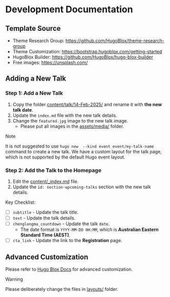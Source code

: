 # Development Documentation

## Template Source 

* Theme Research Group: https://github.com/HugoBlox/theme-research-group
* Theme Customization: https://bootstrap.hugoblox.com/getting-started
* HugoBlox Builder: https://github.com/HugoBlox/hugo-blox-builder
* Free images: https://unsplash.com/

## Adding a New Talk

### Step 1: Add a New Talk

1. Copy the folder [content/talk/14-Feb-2025/](content/talk/14-Feb-2025) and rename it with **the new talk date**.
2. Update the `index.md` file with the new talk details.
3. Change the `featured.jpg` image to the new talk image.
   * Please put all images in the [assets/media/](assets/media/) folder.

> [!NOTE]
> It is not suggested to use `hugo new  --kind event event/my-talk-name` command to create a new talk. 
> We have a custom layout for the talk page, which is not supported by the default Hugo event layout.
> 

### Step 2: Add the Talk to the Homepage

1. Edit the [content/_index.md](content/_index.md) file.
2. Update the `id: section-upcoming-talks` section with the new talk details.

Key Checklist:

- [ ] `subtitle` - Update the talk title.
- [ ] `text` - Update the talk details.
- [ ] `chenglongma_countdown` - Update the talk `date`.
  - The date format is `YYYY-MM-DD HH:MM`, which is **Australian Eastern Standard Time (AEST)**.
- [ ] `cta_link` - Update the link to the **Registration** page.

## Advanced Customization

Please refer to [Hugo Blox Docs](https://docs.hugoblox.com/reference/extend/) for advanced customization.

> [!WARNING]
> Please deliberately change the files in [layouts/](./layouts) folder.
> 
